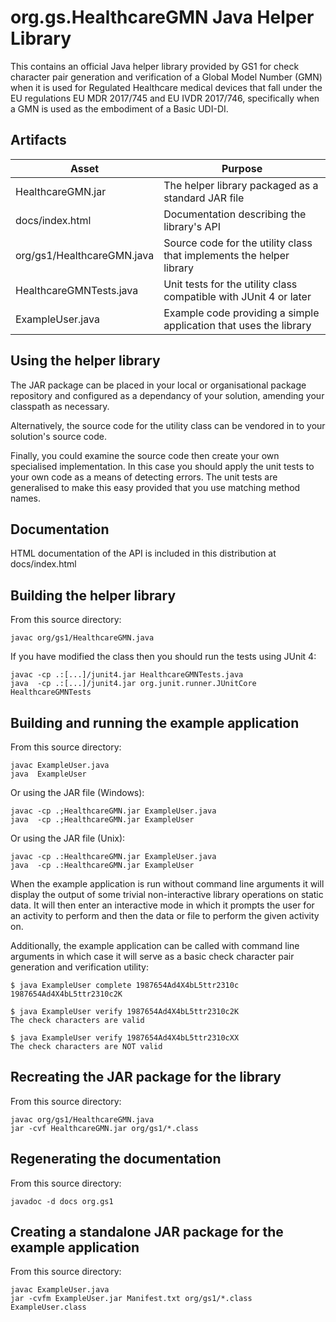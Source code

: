 org.gs.HealthcareGMN Java Helper Library
========================================

This contains an official Java helper library provided by GS1 for check
character pair generation and verification of a Global Model Number (GMN) when
it is used for Regulated Healthcare medical devices that fall under the EU
regulations EU MDR 2017/745 and EU IVDR 2017/746, specifically when a GMN is
used as the embodiment of a Basic UDI-DI.

Artifacts
---------

| Asset                      | Purpose                                                              |
| -------------------------- | -------------------------------------------------------------------- |
| HealthcareGMN.jar          | The helper library packaged as a standard JAR file                   |
| docs/index.html            | Documentation describing the library's API                           |
| org/gs1/HealthcareGMN.java | Source code for the utility class that implements the helper library |
| HealthcareGMNTests.java    | Unit tests for the utility class compatible with JUnit 4 or later    |
| ExampleUser.java           | Example code providing a simple application that uses the library    |


Using the helper library
------------------------

The JAR package can be placed in your local or organisational package
repository and configured as a dependancy of your solution, amending your
classpath as necessary.

Alternatively, the source code for the utility class can be vendored in to your
solution's source code.

Finally, you could examine the source code then create your own specialised
implementation.  In this case you should apply the unit tests to your own code
as a means of detecting errors. The unit tests are generalised to make this
easy provided that you use matching method names.


Documentation
-------------

HTML documentation of the API is included in this distribution at
docs/index.html


Building the helper library
---------------------------

From this source directory:

    javac org/gs1/HealthcareGMN.java

If you have modified the class then you should run the tests using JUnit 4:

    javac -cp .:[...]/junit4.jar HealthcareGMNTests.java
    java  -cp .:[...]/junit4.jar org.junit.runner.JUnitCore HealthcareGMNTests


Building and running the example application
--------------------------------------------

From this source directory:

    javac ExampleUser.java
    java  ExampleUser

Or using the JAR file (Windows):

    javac -cp .;HealthcareGMN.jar ExampleUser.java
    java  -cp .;HealthcareGMN.jar ExampleUser

Or using the JAR file (Unix):

    javac -cp .:HealthcareGMN.jar ExampleUser.java
    java  -cp .:HealthcareGMN.jar ExampleUser

When the example application is run without command line arguments it will
display the output of some trivial non-interactive library operations on static
data. It will then enter an interactive mode in which it prompts the user for
an activity to perform and then the data or file to perform the given activity
on.

Additionally, the example application can be called with command line arguments
in which case it will serve as a basic check character pair generation and
verification utility:

    $ java ExampleUser complete 1987654Ad4X4bL5ttr2310c
    1987654Ad4X4bL5ttr2310c2K

    $ java ExampleUser verify 1987654Ad4X4bL5ttr2310c2K
    The check characters are valid

    $ java ExampleUser verify 1987654Ad4X4bL5ttr2310cXX
    The check characters are NOT valid


Recreating the JAR package for the library
------------------------------------------

From this source directory:

    javac org/gs1/HealthcareGMN.java
    jar -cvf HealthcareGMN.jar org/gs1/*.class


Regenerating the documentation
------------------------------

From this source directory:

    javadoc -d docs org.gs1


Creating a standalone JAR package for the example application
-------------------------------------------------------------

From this source directory:

    javac ExampleUser.java
    jar -cvfm ExampleUser.jar Manifest.txt org/gs1/*.class ExampleUser.class
